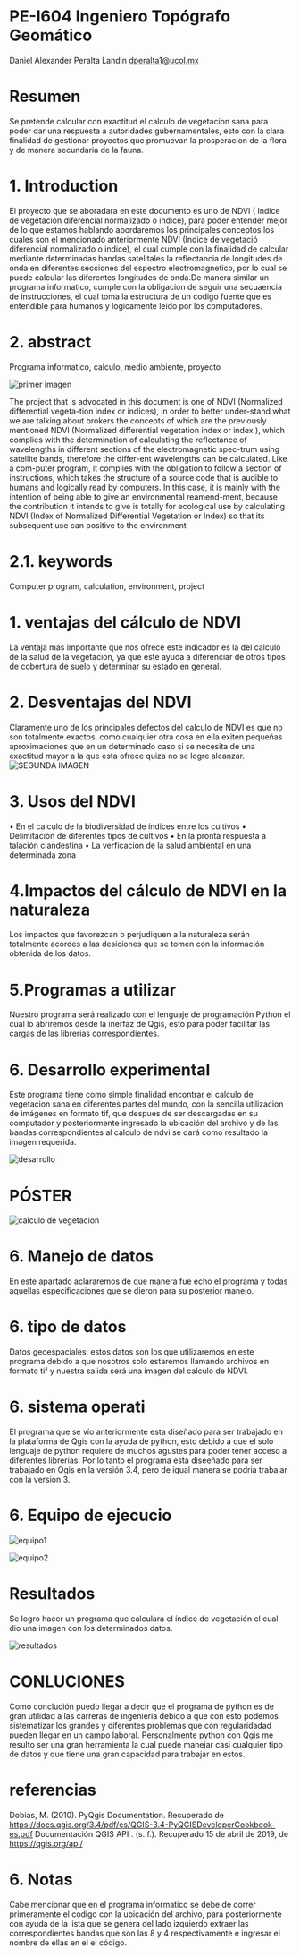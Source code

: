 

# PE-I604 Ingeniero Topógrafo Geomático

    
Daniel Alexander Peralta Landin
dperalta1@ucol.mx


# Resumen

Se pretende calcular con exactitud el calculo de vegetacion sana para poder dar una respuesta a autoridades gubernamentales, esto con la clara finalidad de gestionar proyectos que promuevan la prosperacion de la flora y de manera secundaria de la fauna.

# 1. 	Introduction 

El proyecto que se aboradara en este documento  es uno de NDVI ( Indice de vegetación diferencial normalizado o indice), para poder entender mejor de lo que estamos hablando abordaremos los principales conceptos los cuales son el mencionado anteriormente NDVI (Indice de vegetació diferencial normalizado o indice), el cual cumple con la finalidad de calcular mediante determinadas bandas satelitales la reflectancia de longitudes de onda en diferentes secciones del espectro electromagnetico, por lo cual se puede calcular las diferentes longitudes de onda.De manera similar un programa informatico, cumple con la obligacion de seguir una secuaencia de instrucciones, el cual toma la estructura de un codigo fuente que es entendible para humanos y logicamente leido por los computadores. 

# 2. 	abstract

Programa informatico, calculo, medio ambiente, proyecto

![primer imagen](https://user-images.githubusercontent.com/52055695/83090884-7300f000-a05f-11ea-8a36-646422c117bf.jpg)

The project that is advocated in this document is one of NDVI (Normalized differential vegeta-tion index or indices), in order to better under-stand what we are talking about brokers the concepts of which are the previously mentioned NDVI (Normalized differential vegetation index or index ), which complies with the determination of calculating the reflectance of wavelengths in different sections of the electromagnetic spec-trum using satellite bands, therefore the differ-ent wavelengths can be calculated. Like a com-puter program, it complies with the obligation to follow a section of instructions, which takes the structure of a source code that is audible to humans and logically read by computers.
In this case, it is mainly with the intention of being able to give an environmental reamend-ment, because the contribution it intends to give is totally for ecological use by calculating NDVI (Index of Normalized Differential Vegetation or Index) so that its subsequent use can positive to the environment

# 2.1. 	keywords

Computer program, calculation, environment, project 

# 1.	ventajas del cálculo de NDVI

La ventaja mas importante que nos ofrece este indicador es la del calculo de la salud de la vegetacion, ya que este ayuda a diferenciar de otros tipos de cobertura de suelo y determinar su estado en general.

# 2. Desventajas del NDVI

Claramente uno de los principales defectos del calculo de NDVI es que no son totalmente exactos, como cualquier otra cosa en ella exiten pequeñas aproximaciones que en un determinado caso si se necesita de una exactitud mayor a la que esta ofrece quiza no se logre alcanzar.
![SEGUNDA IMAGEN](https://user-images.githubusercontent.com/52055695/83091287-79439c00-a060-11ea-969d-e472517f1c62.png)


# 3. Usos del NDVI

•	En el calculo de la biodiversidad de índices entre los cultivos
•	Delimitación de diferentes tipos de cultivos
•	En la pronta respuesta a talación clandestina 
•	La verficacion de la salud ambiental en una determinada zona 

# 4.Impactos del cálculo de NDVI en la naturaleza

Los impactos que favorezcan o perjudiquen a la naturaleza serán totalmente acordes a las desiciones que se tomen con la información obtenida de los datos.

# 5.Programas a utilizar

Nuestro programa será realizado con el lenguaje de programación Python el cual lo abriremos desde la inerfaz de Qgis, esto para poder facilitar  las cargas de las librerias correspondientes.

# 6. Desarrollo experimental


Este programa tiene como simple finalidad encontrar el calculo de vegetacion sana en diferentes partes del mundo, con la sencilla utilizacion de imágenes en formato tif, que despues de ser descargadas en su computador y posteriormente ingresado la ubicación del archivo y de las bandas correspondientes al calculo de ndvi se dará como resultado la imagen requerida.

![desarrollo](https://user-images.githubusercontent.com/52055695/83091670-4e0d7c80-a061-11ea-9e88-12e664ef756b.png)


# PÓSTER

![calculo de vegetacion](https://user-images.githubusercontent.com/52055695/83091834-bb211200-a061-11ea-849f-372ea6e7de2f.png)

# 6. Manejo de datos

En este apartado aclararemos de que manera fue echo el programa y todas aquellas especificaciones que se dieron para su posterior manejo.

# 6. tipo de datos

Datos geoespaciales: estos datos son los que utilizaremos en este programa debido a que nosotros solo estaremos llamando archivos en formato tif y nuestra salida será una imagen del calculo de NDVI.

# 6. sistema operati

El programa que se vío anteriormente esta diseñado para ser trabajado en la plataforma de Qgis con la ayuda de python, esto debido a que el solo lenguaje de python requiere de muchos agustes para poder tener acceso a diferentes librerias. Por lo tanto el programa esta diseeñado para ser trabajado en Qgis en la versión 3.4, pero de igual manera se podria trabajar con la version 3.


# 6. Equipo de ejecucio


![equipo1](https://user-images.githubusercontent.com/52055695/83092492-0e479480-a063-11ea-9e44-17dd99aa92e6.png)

![equipo2](https://user-images.githubusercontent.com/52055695/83092511-143d7580-a063-11ea-8c1f-8d4e16cb7d46.png)

# Resultados

Se logro hacer un programa que calculara el índice de vegetación el cual dio una imagen con los determinados datos.

![resultados](https://user-images.githubusercontent.com/52055695/83092690-6c747780-a063-11ea-938a-5e5a308d47b5.png)


# CONLUCIONES

Como conclución puedo llegar a decir que el programa de python es de gran utilidad a las carreras de ingeniería debido a que con esto podemos sistematizar los grandes y diferentes problemas que con regularidadad pueden llegar en un campo laboral. Personalmente python con Qgis me resulto ser una gran herramienta la cual puede manejar casi cualquier tipo de datos y que tiene una gran capacidad para trabajar en estos.

# referencias

Dobias, M. (2010). PyQgis Documentation. Recuperado de https://docs.qgis.org/3.4/pdf/es/QGIS-3.4-PyQGISDeveloperCookbook-es.pdf 
Documentación QGIS API . (s. f.). Recuperado 15 de abril de 2019, de https://qgis.org/api/

# 6. Notas

Cabe mencionar que en el programa informatico se debe de correr primeramente el codigo con la ubicación del archivo, para posteriormente  con ayuda de la lista que se genera del lado izquierdo extraer las correspondientes bandas que son las 8 y 4 respectivamente e ingresar el nombre de ellas en el  el código.  



